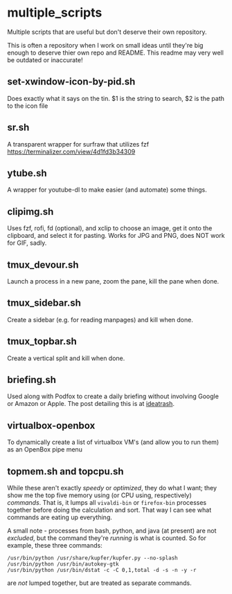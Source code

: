 # multiple_scripts
Multiple scripts that are useful but don't deserve their own repository.  

This is often a repository when I work on small ideas until they're big enough 
to deserve thier own repo and README.  This readme may very well be outdated 
or inaccurate!


## set-xwindow-icon-by-pid.sh

Does exactly what it says on the tin. $1 is the string to search, $2 is the path to the icon file

## sr.sh

A transparent wrapper for surfraw that utilizes fzf 
https://terminalizer.com/view/4d1fd3b34309

## ytube.sh

A wrapper for youtube-dl to make easier (and automate) some things.

## clipimg.sh

Uses fzf, rofi, fd (optional), and xclip to choose an image, get it onto the 
clipboard, and select it for pasting.  Works for JPG and PNG, does NOT work for 
GIF, sadly.

## tmux_devour.sh

Launch a process in a new pane, zoom the pane, kill the pane when done.

## tmux_sidebar.sh

Create a sidebar (e.g. for reading manpages) and kill when done.

## tmux_topbar.sh

Create a vertical split and kill when done.

## briefing.sh  

Used along with Podfox to create a daily briefing without involving 
Google or Amazon or Apple.  The post detailing this is at 
[ideatrash](https://ideatrash.net/?p=69528).

## virtualbox-openbox

To dynamically create a list of virtualbox VM's (and allow you to run them) 
as an OpenBox pipe menu

## topmem.sh and topcpu.sh

While these aren't exactly *speedy* or *optimized*, they do what I want;
they show me the top five memory using (or CPU using, respectively) 
*commands*.  That is, it lumps all `vivaldi-bin` or `firefox-bin` 
processes together before doing the calculation and sort. That way I can 
see what commands are eating up everything.

A small note - processes from bash, python, and java (at present) are 
not *excluded*, but the command they're *running* is what is counted. So 
for example, these three commands:

`/usr/bin/python /usr/share/kupfer/kupfer.py --no-splash`  
`/usr/bin/python /usr/bin/autokey-gtk`  
`/usr/bin/python /usr/bin/dstat -c -C 0,1,total -d -s -n -y -r`  

are *not* lumped together, but are treated as separate commands.
